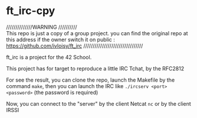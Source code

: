 # ft_irc-cpy

//////////////WARNING //////////    
This repo is just a copy of a group project.
you can find the original repo at this address if the owner switch it on public : https://github.com/ivloisy/ft_irc
////////////////////////////////


ft_irc is a project for the 42 School.

This project has for target to reproduce a little IRC Tchat, by the RFC2812

For see the result, you can clone the repo, launch the Makefile by the command `make`,
then you can launch the IRC like `./ircserv <port> <password>` (the password is required)

Now, you can connect to the "server" by the client Netcat `nc` or by the client IRSSI
